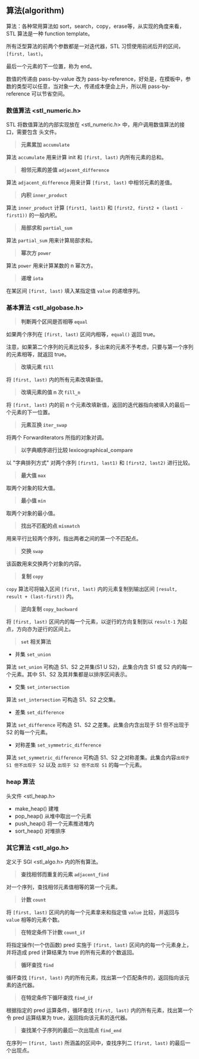 ## 算法(algorithm)

算法：各种常用算法如 sort，search，copy，erase等，从实现的角度来看，STL 算法是一种 function template。

所有泛型算法的前两个参数都是一对迭代器，STL 习惯使用前闭后开的区间，`[first, last)`。

最后一个元素的下一位置，称为 end。

数值的传递由 pass-by-value 改为 pass-by-reference，好处是，在模板中，参数的类型可以任意，当对象一大，传递成本便会上升，所以用 pass-by-reference 可以节省空间。

### 数值算法 <stl_numeric.h>

STL 将数值算法的内部实现放在 <stl_numeric.h> 中，用户调用数值算法的接口，需要包含 <numeric> 头文件。
  
> **元素累加 `accumulate`**

算法 `accumulate` 用来计算 init 和 `[first, last)` 内所有元素的总和。

> **相邻元素的差值 `adjacent_difference`**

算法 `adjacent_difference` 用来计算 `[first, last)` 中相邻元素的差值。

> **内积 `inner_product`**

算法 `inner_product` 计算 `[first1, last1)` 和 `[first2, first2 + (last1 - first1))` 的一般内积。 

> **局部求和 `partial_sum`**

算法 `partial_sum` 用来计算局部求和。

> **幂次方 `power`**

算法 `power` 用来计算某数的 n 幂次方。

> **递增 `iota`**

在某区间 `[first, last)` 填入某指定值 `value` 的递增序列。

### 基本算法 <stl_algobase.h>

> **判断两个区间是否相等 `equal`**

如果两个序列在 `[first, last)` 区间内相等，`equal()` 返回 true。

注意，如果第二个序列的元素比较多，多出来的元素不予考虑，只要与第一个序列的元素相等，就返回 true。

> **改填元素 `fill`**

将 `[first, last)` 内的所有元素改填新值。

> **改填元素的值 n 次 `fill_n`**

将 `[first, last)` 内的前 n 个元素改填新值，返回的迭代器指向被填入的最后一个元素的下一位置。

> **元素互换 `iter_swap`**

将两个 Forwarditerators 所指的对象对调。

> **以字典顺序进行比较 lexicographical_compare**

以 "字典排列方式" 对两个序列 `[first1, last1)` 和 `[first2, last2)` 进行比较。

> **最大值 `max`**

取两个对象的较大值。

> **最小值 `min`**

取两个对象的最小值。

> **找出不匹配的点 `mismatch`**

用来平行比较两个序列，指出两者之间的第一个不匹配点。

> **交换 `swap`**

该函数用来交换两个对象的内容。

> **复制 `copy`**

`copy` 算法可将输入区间 `[first, last)` 内的元素复制到输出区间 `[result, result + (last-first))` 内。

> **逆向复制 `copy_backward`**

将 `[first, last)` 区间内的每一个元素，以逆行的方向复制到以 `result-1` 为起点，方向亦为逆行的区间上。

> **`set` 相关算法**

* 并集 `set_union`

算法 `set_union` 可构造 S1、S2 之并集(S1 U S2)，此集合内含 S1 或 S2 内的每一个元素。其中 S1、S2 及其并集都是以排序区间表示。

* 交集 `set_intersection`

算法 `set_intersection` 可构造 S1、S2 之交集。

* 差集 `set_difference`

算法 `set_difference` 可构造 S1、S2 之差集。此集合内含出现于 S1 但不出现于 S2 的每一个元素。

* 对称差集 `set_symmetric_difference`

算法 `set_symmetric_difference` 可构造 S1、S2 之对称差集。此集合内容`出现于 S1 但不出现于 S2` 以及 `出现于 S2 但不出现 S1` 的每一个元素。

### heap 算法

头文件 <stl_heap.h>

* make_heap() 建堆
* pop_heap() 从堆中取出一个元素
* push_heap() 将一个元素推进堆内
* sort_heap() 对堆排序

### 其它算法 <stl_algo.h>

定义于 SGI <stl_algo.h> 内的所有算法。

> **查找相邻而重复的元素 `adjacent_find`**

对一个序列，查找相邻元素值相等的第一个元素。

> **计数 `count`** 

将 `[first, last)` 区间内的每一个元素拿来和指定值 `value` 比较，并返回与 `value` 相等的元素个数。

> **在特定条件下计数 `count_if`**

将指定操作(一个仿函数) pred 实施于 `[first, last)` 区间内的每一个元素身上，并将造成 pred 计算结果为 true 的所有元素的个数返回。

> **循环查找 `find`**

循环查找 `[first, last)` 内的所有元素，找出第一个匹配条件的，返回指向该元素的迭代器。

> **在特定条件下循环查找 `find_if`**

根据指定的 pred 运算条件，循环查找 `[first, last)` 内的所有元素，找出第一个令 pred 运算结果为 true，返回指向该元素的迭代器。

> **查找某个子序列的最后一次出现点 `find_end`**

在序列一 `[first, last)` 所涵盖的区间中，查找序列二 `[first, last)` 的最后一个出现点。


